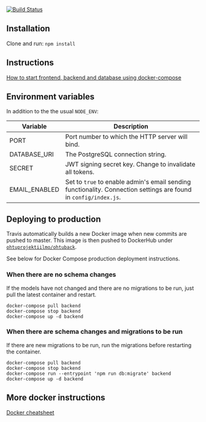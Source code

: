 [![Build Status](https://travis-ci.org/UniversityOfHelsinkiCS/ohtuilmo-backend.svg?branch=master)](https://travis-ci.org/UniversityOfHelsinkiCS/ohtuilmo-backend)

## Installation
Clone and run:
`npm install`

## Instructions
[How to start frontend, backend and database using docker-compose](https://github.com/ohtuprojekti-ilmo/ohtuilmo-frontend)

## Environment variables

In addition to the the usual `NODE_ENV`:

Variable | Description
--- | ---
PORT | Port number to which the HTTP server will bind.
DATABASE_URI | The PostgreSQL connection string.
SECRET | JWT signing secret key. Change to invalidate all tokens.
EMAIL_ENABLED | Set to `true` to enable admin's email sending functionality. Connection settings are found in `config/index.js`.

## Deploying to production

Travis automatically builds a new Docker image when new commits are pushed to master. This image is then pushed to DockerHub under [`ohtuprojektiilmo/ohtuback`](https://hub.docker.com/r/ohtuprojektiilmo/ohtuback).

See below for Docker Compose production deployment instructions.

### When there are no schema changes

If the models have not changed and there are no migrations to be run, just pull the latest container and restart.

```
docker-compose pull backend
docker-compose stop backend
docker-compose up -d backend
```

### When there are schema changes and migrations to be run

If there are new migrations to be run, run the migrations before restarting the container.

```
docker-compose pull backend
docker-compose stop backend
docker-compose run --entrypoint 'npm run db:migrate' backend
docker-compose up -d backend
```

## More docker instructions

[Docker cheatsheet](https://github.com/jexniemi/Docker-cheat-page/wiki)
